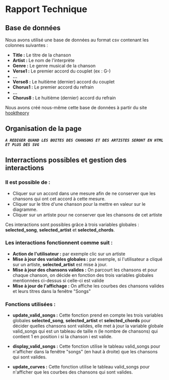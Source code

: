 # Rapport Technique

## Base de données

Nous avons utilisé une base de données au format csv contenant les colonnes suivantes : 

* __Title :__ Le titre de la chanson
* __Artist :__ Le nom de l'interprète 
* __Genre :__ Le genre musical de la chanson
* __Verse1 :__ Le premier accord du couplet (ex : G-)
* __...__
* __Verse8 :__ Le huitième (dernier) accord du couplet
* __Chorus1 :__ Le premier accord du refrain
* __...__
* __Chorus8 :__ Le huitième (dernier) accord du refrain

Nous avons créé nous-même cette base de données à partir du site [hooktheory](https://www.hooktheory.com/theorytab) 

## Organisation de la page

_**`A REDIGER QUAND LES BOITES DES CHANSONS ET DES ARTISTES SERONT EN HTML ET PLUS DES SVG`**_

## Interractions possibles et gestion des interactions

### Il est possible de : 

* Cliquer sur un accord dans une mesure afin de ne conserver que les chansons qui ont cet accord à cette mesure.
* Cliquer sur le titre d'une chanson pour la mettre en valeur sur le diagramme.
* Cliquer sur un artiste pour ne conserver que les chansons de cet artiste 

Ces interactions sont possibles grâce à trois variables globales : __selected_song__, __selected_artist__ et __selected_chords__. 

### Les interactions fonctionnent comme suit :

* __Action de l'utilisateur :__ par exemple clic sur un artiste 
* __Mise à jour des variables globales :__ par exemple, si l'utilisateur a cliqué sur un artiste, __selected_artist__ est mise à jour.
* __Mise à jour des chansons valides :__ On parcourt les chansons et pour chaque chanson, on décide en fonction des trois variables globales mentionnées ci-dessus si celle-ci est valide
* __Mise à jour de l'affichage :__ On affiche les courbes des chansons valides et leurs titres dans la fenêtre "Songs"

### Fonctions utilisées : 

* __update_valid_songs :__ Cette fonction prend en compte les trois variables globales __selected_song__, __selected_artist__ et __selected_chords__ 
pour décider quelles chansons sont valides, elle met à jour la variable globale valid_songs qui est un tableau de taille n (le nombre de chansons) 
qui contient 1 en position i si la chanson i est valide.

* __display_valid_songs :__ Cette fonction utilise le tableau valid_songs pour n'afficher dans la fenêtre "songs" (en haut à droite) que les chansons qui sont valides.

* __update_curves :__ Cette fonction utilise le tableau valid_songs pour n'afficher que les courbes des chansons qui sont valides.

